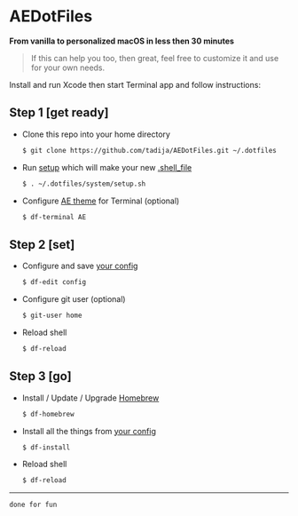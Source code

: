 # AEDotFiles

**From vanilla to personalized macOS in less then 30 minutes**

> If this can help you too, then great, feel free to customize it and use for your own needs.

Install and run Xcode then start Terminal app and follow instructions:

## Step 1 [get ready]

- Clone this repo into your home directory

	``` sh
	$ git clone https://github.com/tadija/AEDotFiles.git ~/.dotfiles
	```

- Run [setup](system/setup.sh) which will make your new [.shell_file](.shell_file)

	``` sh
	$ . ~/.dotfiles/system/setup.sh
	```

- Configure [AE theme](themes/AE.terminal) for Terminal (optional)

	``` sh
	$ df-terminal AE
	```

## Step 2 [set]

- Configure and save [your config](setup/config.sh)

	``` sh
	$ df-edit config
	```
	
- Configure git user (optional)

	``` sh
	$ git-user home
	```
	
- Reload shell

	``` sh
	$ df-reload
	```

## Step 3 [go]

- Install / Update / Upgrade [Homebrew](http://brew.sh)

	``` sh
	$ df-homebrew
	```

- Install all the things from [your config](setup/config.sh)

	``` sh
	$ df-install
	```
	
- Reload shell

	``` sh
	$ df-reload
	```

---

`done for fun`
